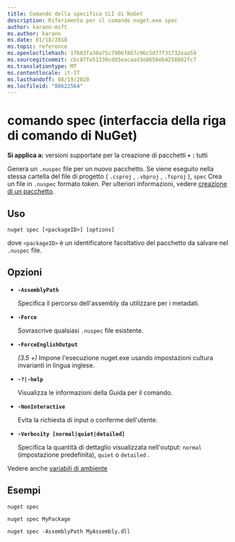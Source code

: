 ```yaml
---
title: Comando della specifica CLI di NuGet
description: Riferimento per il comando nuget.exe spec
author: karann-msft
ms.author: karann
ms.date: 01/18/2018
ms.topic: reference
ms.openlocfilehash: 17603fa30a75c7906f867c96c5d77f31732eaa59
ms.sourcegitcommit: cbc87fe51330cdd3eacaad3e8656eb4258882fc7
ms.translationtype: MT
ms.contentlocale: it-IT
ms.lasthandoff: 08/19/2020
ms.locfileid: "88622564"
---
```

# <a name="spec-command-nuget-cli"></a>comando spec (interfaccia della riga di comando di NuGet)

**Si applica a:** versioni supportate per la creazione di pacchetti &bullet; **:** tutti

Genera un `.nuspec` file per un nuovo pacchetto. Se viene eseguito nella stessa cartella del file di progetto ( `.csproj` , `.vbproj` , `.fsproj` ), `spec` Crea un file in `.nuspec` formato token. Per ulteriori informazioni, vedere [creazione di un pacchetto](../../create-packages/creating-a-package.md).

## <a name="usage"></a>Uso

```cli
nuget spec [<packageID>] [options]
```

dove `<packageID>` è un identificatore facoltativo del pacchetto da salvare nel `.nuspec` file.

## <a name="options"></a>Opzioni

- **`-AssemblyPath`**

  Specifica il percorso dell'assembly da utilizzare per i metadati.

- **`-Force`**

  Sovrascrive qualsiasi `.nuspec` file esistente.


- **`-ForceEnglishOutput`**

  *(3.5 +)* Impone l'esecuzione nuget.exe usando impostazioni cultura invarianti in lingua inglese.

- **`-?|-help`**

  Visualizza le informazioni della Guida per il comando.

- **`-NonInteractive`**

  Evita la richiesta di input o conferme dell'utente.

- **`-Verbosity [normal|quiet|detailed]`**

  Specifica la quantità di dettaglio visualizzata nell'output: `normal` (impostazione predefinita), `quiet` o `detailed` .

Vedere anche [variabili di ambiente](cli-ref-environment-variables.md)

## <a name="examples"></a>Esempi

```cli
nuget spec

nuget spec MyPackage

nuget spec -AssemblyPath MyAssembly.dll
```
